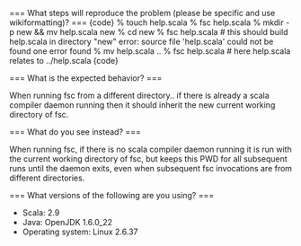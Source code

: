 === What steps will reproduce the problem (please be specific and use wikiformatting)? ===
{code}
  % touch help.scala
  % fsc help.scala
  % mkdir -p new && mv help.scala new
  % cd new
  % fsc help.scala  # this should build help.scala in directory "new" 
  error: source file 'help.scala' could not be found
  one error found
  % mv help.scala ..
  % fsc help.scala  # here help.scala relates to ../help.scala
{code} 



=== What is the expected behavior? ===

When running fsc from a different directory.. if there is already a scala compiler daemon running then it should inherit the new current working directory of fsc.

=== What do you see instead? ===

When running fsc, if there is no scala compiler daemon running it is run with the current working directory of fsc, but keeps this PWD for all subsequent runs until the daemon exits, even when subsequent fsc invocations are from different directories.

=== What versions of the following are you using? ===
  - Scala: 2.9
  - Java: OpenJDK 1.6.0_22
  - Operating system:  Linux 2.6.37

